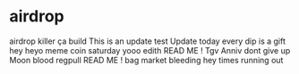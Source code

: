 # airdrop
airdrop killer
ça build
This is an update
test
Update today
every dip is a gift
hey
heyo
meme coin
saturday
yooo
edith
READ ME !
Tgv
Anniv
dont give up
Moon
blood
regpull
READ ME !
bag
market bleeding
hey
times running out
